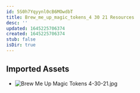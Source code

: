 ```yaml
---
id: 5S0h7Yqyynl0cB6MOwdbT
title: Brew_me_up_magic_tokens_4 30 21 Resources
desc: ''
updated: 1645225706374
created: 1645225706374
stub: false
isDir: true
---
```

## Imported Assets
- ![Brew Me Up Magic Tokens 4-30-21.jpg](/assets/brew-me-up-magic-tokens-4-30-21.jpg)
